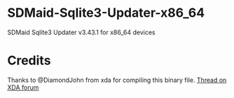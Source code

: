 # SDMaid-Sqlite3-Updater-x86_64

SDMaid Sqlite3 Updater v3.43.1 for x86_64 devices

# Credits

Thanks to @DiamondJohn from xda for compiling this binary file. [Thread on XDA forum](https://forum.xda-developers.com/t/new-sqlite3-binary-v3-43-1-for-all-devices.4273049/)
